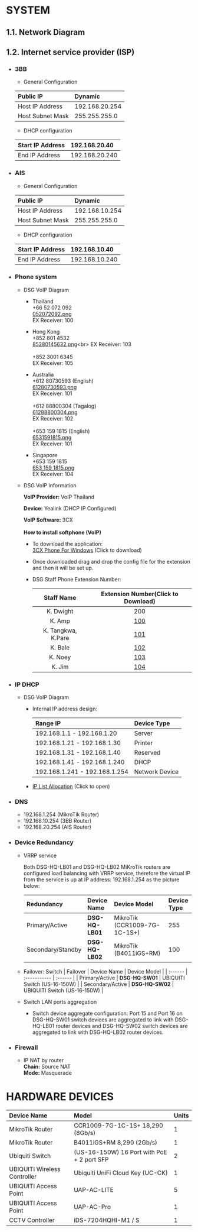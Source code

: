 # **SYSTEM**

## **1.1. Network Diagram**

## **1.2. Internet service provider (ISP)**

* ### 3BB
  *  General Configuration
  
    | Public IP | Dynamic |
    | :------ | :----------- |
    | Host IP Address   | 192.168.20.254 |
    | Host Subnet Mask   | 255.255.255.0 |

    * DHCP configuration
  
    | Start IP Address | 192.168.20.40 |
    | :------ | :----------- |
    | End IP Address  | 192.168.20.240 |

* ### AIS
  *  General Configuration
 
    | Public IP | Dynamic |
    | :------ | :----------- |
    | Host IP Address   | 192.168.10.254 |
    | Host Subnet Mask   | 255.255.255.0 |

    * DHCP configuration
  
    | Start IP Address | 192.168.10.40 |
    | :------ | :----------- |
    | End IP Address  | 192.168.10.240 |

* ### Phone system
  *  DSG VoIP Diagram
     - Thailand <br> +66 52 072 092 <br> [052072092.png](http://dev.nodeca.com) <br> EX Receiver: 100 <br>

     - Hong Kong <br> +852 801 4532 <br> [85280145632.png](http://dev.nodeca.)<br> EX Receiver: 103 <br> <br> +852 3001 6345 <br>EX Receiver: 105 <br>

     - Australia <br> +612 80730593 (English) <br> [61280730593.png](http://dev.nodeca.com) <br> EX Receiver: 101 <br> <br> +612 88800304 (Tagalog)<br> [61288800304.png](http://dev.nodeca.com) <br>EX Receiver: 102 <br> <br> +653 159 1815 (English)<br> [6531591815.png](http://dev.nodeca.com) <br>EX Receiver: 101 <br>

     - Singapore <br> +653 159 1815 <br> [653 159 1815.png](http://dev.nodeca.com) <br> EX Receiver: 104 <br>

  *  DSG VoIP Information

        **VoIP Provider:** VoIP Thailand

        **Device:** Yealink (DHCP IP Configured)

        **VoIP Software:** 3CX
\
\
        **How to install softphone (VoIP)**
     - To download the application:
\
        [3CX Phone For Windows](http://dev.nodeca.com) (Click to download)
     - Once downloaded drag and drop the config file for the extension and then it will be set up.
     - DSG Staff Phone Extension Number:
        
        | Staff Name | Extension Number(Click to Download)|
        | :------: | :-----------: |
        | K. Dwight  | 200 |
        | K. Amp  | [100](http://dev.nodeca.com) |
        | K. Tangkwa, K.Pare  | [101](http://dev.nodeca.com) |
        | K. Bale  | [102](http://dev.nodeca.com) |
        | K. Noey  | [103](http://dev.nodeca.com) |
        | K. Jim  | [104](http://dev.nodeca.com) |

* ### IP DHCP
  * DSG VoIP Diagram
    * Internal IP address design:

        | Range IP | Device Type |
        | :------ | :----------- |
        | 192.168.1.1 - 192.168.1.20  | Server |
        | 192.168.1.21 - 192.168.1.30  | Printer |
        | 192.168.1.31 - 192.168.1.40  | Reserved |
        | 192.168.1.41 - 192.168.1.240  | DHCP |
        | 192.168.1.241 - 192.168.1.254  | Network Device |
    * [IP List Allocation](http://dev.nodeca.com) (Click to open)

* ### DNS
  * 192.168.1.254 (MikroTik Router)
  * 192.168.10.254 (3BB Router)
  * 192.168.20.254 (AIS Router)

* ### Device Redundancy

  * VRRP service
    
    Both DSG-HQ-LB01 and DSG-HQ-LB02 MiKroTik routers are configured load balancing with VRRP service, therefore the virtual IP from the service is up at IP address: 192.168.1.254 as the picture below:

    | Redundancy | Device Name | Device Model | Device Type |
    | :------ | :----------- | :------ | :----------- |
    | Primary/Active | **DSG-HQ-LB01** | MikroTik (CCR1009-7G-1C-1S+) | 255 |
    | Secondary/Standby | **DSG-HQ-LB02** | MikroTik (B4011iGS+RM) | 100 |

  * Failover: Switch
    | Failover | Device Name | Device Model |
    | :------ | :----------- | :------ |
    | Primary/Active | **DSG-HQ-SW01** | UBIQUITI Switch (US-16-150W) |
    | Secondary/Active | **DSG-HQ-SW02** | UBIQUITI Switch (US-16-150W) |
  * Switch LAN ports aggregation
    - Switch device aggregate configuration: Port 15 and Port 16 on DSG-HQ-SW01 switch 
   devices are aggregated to link with DSG-HQ-LB01 router devices and DSG-HQ-SW02 switch devices are aggregated to link with DSG-HQ-LB02 router devices.

* ### Firewall
  - IP NAT by router <br> **Chain:** Source NAT <br> **Mode:** Masquerade <br>

# **HARDWARE DEVICES**

| Device Name | Model | Units |
| :------ | :----------- | :------ |
| MikroTik Router | CCR1009-7G-1C-1S+ 18,290 (8Gb/s) | 1 |
| MikroTik Router | B4011iGS+RM 8,290 (2Gb/s) | 1 |
| Ubiquiti Switch | (US-16-150W) 16 Port with PoE + 2 port SFP | 2 |
| UBIQUITI Wireless Controller | Ubiquiti UniFi Cloud Key (UC-CK) | 1 |
| UBIQUITI Access Point | UAP-AC-LITE | 5 |
| UBIQUITI Access Point | UAP-AC-Pro | 1 |
| CCTV Controller | iDS-7204HQHI-M1 / S | 1 |
